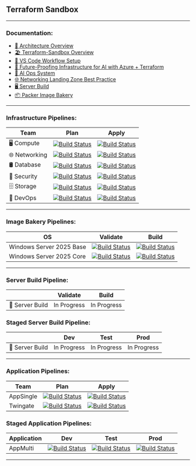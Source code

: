 ## **Terraform Sandbox**
---
### Documentation:
- [🧭 Architecture Overview](https://github.com/jonhill90/terraform-labs/blob/main/docs/Architecture%20Overview.md)
- [🏖️ Terraform-Sandbox Overview](https://github.com/jonhill90/terraform-labs/blob/main/docs/Terraform-Sandbox%20Overview.md)
- [🧰 VS Code Workflow Setup](https://github.com/jonhill90/terraform-labs/blob/main/docs/VS%20Code%20Workflow%20Setup.md)
- [🚀 Future-Proofing Infrastructure for AI with Azure + Terraform](https://github.com/jonhill90/terraform-labs/blob/main/docs/Furure-Proofing%20Infrastructure%20for%20AI%20with%20Azure%20%2B%20Terraform.md)
- [🧠 AI Ops System](https://github.com/jonhill90/terraform-labs/blob/main/docs/AI%20Ops.md)
- [🌐 Networking Landing Zone Best Practice](https://github.com/jonhill90/terraform-labs/blob/main/docs/Azure%20Landing%20Zone%20Networking%20with%20Terraform.md)
- [🖥 Server Build](https://github.com/jonhill90/terraform-labs/blob/main/azure-lab/server-build/README.md)
- [📦 Packer Image Bakery](https://github.com/jonhill90/terraform-labs/blob/main/azure-lab/image-bakery/README.md)
---
### Infrastructure Pipelines:
| Team | Plan | Apply |
|---|:-----:|:-----:|
| 🖥️ Compute | [![Build Status](https://dev.azure.com/ImpressiveIT/Compute/_apis/build/status%2FCompute-CD?branchName=main&stageName=Terraform%20Plan%20-%20Development&jobName=Terraform%20Init%20%26%20Plan%20-%20Development)](https://dev.azure.com/ImpressiveIT/Compute/_build/latest?definitionId=31&branchName=main) | [![Build Status](https://dev.azure.com/ImpressiveIT/Compute/_apis/build/status%2FCompute-CD?branchName=main&stageName=Terraform%20Plan%20-%20Development&jobName=Terraform%20Apply%20-%20Development)](https://dev.azure.com/ImpressiveIT/Compute/_build/latest?definitionId=31&branchName=main) |
| 🌐 Networking | [![Build Status](https://dev.azure.com/ImpressiveIT/Networking/_apis/build/status%2FNetworking-CD?branchName=main&stageName=Terraform%20Plan%20-%20Development&jobName=Terraform%20Init%20%26%20Plan%20-%20Development)](https://dev.azure.com/ImpressiveIT/Networking/_build/latest?definitionId=29&branchName=main) | [![Build Status](https://dev.azure.com/ImpressiveIT/Networking/_apis/build/status%2FNetworking-CD?branchName=main&stageName=Terraform%20Plan%20-%20Development&jobName=Terraform%20Apply%20-%20Development)](https://dev.azure.com/ImpressiveIT/Networking/_build/latest?definitionId=29&branchName=main) |
| 🛢 Database | [![Build Status](https://dev.azure.com/ImpressiveIT/Database/_apis/build/status%2FDatabase-CD?branchName=main&stageName=Terraform%20Plan%20-%20Development&jobName=Terraform%20Init%20%26%20Plan%20-%20Development)](https://dev.azure.com/ImpressiveIT/Database/_build/latest?definitionId=33&branchName=main) | [![Build Status](https://dev.azure.com/ImpressiveIT/Database/_apis/build/status%2FDatabase-CD?branchName=main&stageName=Terraform%20Plan%20-%20Development&jobName=Terraform%20Apply%20-%20Development)](https://dev.azure.com/ImpressiveIT/Database/_build/latest?definitionId=33&branchName=main) |
| 🔑 Security | [![Build Status](https://dev.azure.com/ImpressiveIT/Security/_apis/build/status%2FSecurity-CD?branchName=main)](https://dev.azure.com/ImpressiveIT/Security/_build/latest?definitionId=51&branchName=main) | [![Build Status](https://dev.azure.com/ImpressiveIT/Security/_apis/build/status%2FSecurity-CD?branchName=main)](https://dev.azure.com/ImpressiveIT/Security/_build/latest?definitionId=51&branchName=main) |
| 🗄️ Storage | [![Build Status](https://dev.azure.com/ImpressiveIT/Storage/_apis/build/status%2FStorage-CD?branchName=main&stageName=Terraform%20Plan%20-%20Development&jobName=Terraform%20Init%20%26%20Plan%20-%20Development)](https://dev.azure.com/ImpressiveIT/Storage/_build/latest?definitionId=39&branchName=main) | [![Build Status](https://dev.azure.com/ImpressiveIT/Storage/_apis/build/status%2FStorage-CD?branchName=main&stageName=Terraform%20Plan%20-%20Development&jobName=Terraform%20Apply%20-%20Development)](https://dev.azure.com/ImpressiveIT/Storage/_build/latest?definitionId=39&branchName=main) |
| 🔨 DevOps | [![Build Status](https://dev.azure.com/ImpressiveIT/DevOps/_apis/build/status%2FDevOps-CD?branchName=main)](https://dev.azure.com/ImpressiveIT/DevOps/_build/latest?definitionId=53&branchName=main) | [![Build Status](https://dev.azure.com/ImpressiveIT/DevOps/_apis/build/status%2FDevOps-CD?branchName=main)](https://dev.azure.com/ImpressiveIT/DevOps/_build/latest?definitionId=53&branchName=main) |
---
### Image Bakery Pipelines:
| OS | Validate | Build |
|---|:-----:|:-----:|
| Windows Server 2025 Base | [![Build Status](https://dev.azure.com/ImpressiveIT/Compute/_apis/build/status%2Fwindows-2025-base-cd?branchName=main&stageName=Packer%20Validate%20-%20Development&jobName=Packer%20Init%20%26%20Validate%20-%20Development)](https://dev.azure.com/ImpressiveIT/Compute/_build/latest?definitionId=41&branchName=main) | [![Build Status](https://dev.azure.com/ImpressiveIT/Compute/_apis/build/status%2Fwindows-2025-base-cd?branchName=main&stageName=Packer%20Build%20-%20Development&jobName=Packer%20Build%20-%20Development)](https://dev.azure.com/ImpressiveIT/Compute/_build/latest?definitionId=41&branchName=main) |
| Windows Server 2025 Core | [![Build Status](https://dev.azure.com/ImpressiveIT/Compute/_apis/build/status%2Fwindows-2025-core-cd?branchName=main&stageName=Packer%20Validate%20-%20Development&jobName=Packer%20Init%20%26%20Validate%20-%20Development)](https://dev.azure.com/ImpressiveIT/Compute/_build/latest?definitionId=43&branchName=main) | [![Build Status](https://dev.azure.com/ImpressiveIT/Compute/_apis/build/status%2Fwindows-2025-core-cd?branchName=main&stageName=Packer%20Build%20-%20Development&jobName=Packer%20Build%20-%20Development)](https://dev.azure.com/ImpressiveIT/Compute/_build/latest?definitionId=43&branchName=main) |
---
### Server Build Pipeline:
|  | Validate | Build |
|---|:-----:|:-----:|
| 🔧 Server Build | In Progress | In Progress |

### Staged Server Build Pipeline:
|  | Dev | Test | Prod |
|---|:-----:|:-----:|:-----:|
| 🔧 Server Build | In Progress | In Progress | In Progress |
---
### Application Pipelines:
| Team | Plan | Apply |
|---|:-----:|:-----:|
| AppSingle | [![Build Status](https://dev.azure.com/ImpressiveIT/Applications/_apis/build/status%2FAppSingle-CD?branchName=main&stageName=Terraform%20Plan%20-%20Development&jobName=Terraform%20Init%20%26%20Plan%20-%20Development)](https://dev.azure.com/ImpressiveIT/Applications/_build/latest?definitionId=36&branchName=main) | [![Build Status](https://dev.azure.com/ImpressiveIT/Applications/_apis/build/status%2FAppSingle-CD?branchName=main&stageName=Terraform%20Plan%20-%20Development&jobName=Terraform%20Apply%20-%20Development)](https://dev.azure.com/ImpressiveIT/Applications/_build/latest?definitionId=36&branchName=main) |
| Twingate | [![Build Status](https://dev.azure.com/ImpressiveIT/Applications/_apis/build/status%2FTwingate-CD?branchName=main&stageName=Terraform%20Plan%20-%20Development&jobName=Terraform%20Init%20%26%20Plan%20-%20Development)](https://dev.azure.com/ImpressiveIT/Applications/_build/latest?definitionId=45&branchName=main) | [![Build Status](https://dev.azure.com/ImpressiveIT/Applications/_apis/build/status%2FTwingate-CD?branchName=main&stageName=Terraform%20Plan%20-%20Development&jobName=Terraform%20Apply%20-%20Development)](https://dev.azure.com/ImpressiveIT/Applications/_build/latest?definitionId=45&branchName=main) |

### Staged Application Pipelines:
| Application | Dev | Test | Prod |
|---|:-----:|:-----:|:-----:|
| AppMulti | [![Build Status](https://dev.azure.com/ImpressiveIT/Applications/_apis/build/status%2FAppMulti-CD?branchName=main&stageName=Terraform%20Plan%20-%20Development&jobName=Terraform%20Apply%20-%20Development)](https://dev.azure.com/ImpressiveIT/Applications/_build/latest?definitionId=37&branchName=main) | [![Build Status](https://dev.azure.com/ImpressiveIT/Applications/_apis/build/status%2FAppMulti-CD?branchName=main&stageName=Terraform%20Plan%20-%20Test%20Environment&jobName=Terraform%20Apply%20-%20Test%20Environment)](https://dev.azure.com/ImpressiveIT/Applications/_build/latest?definitionId=37&branchName=main) | [![Build Status](https://dev.azure.com/ImpressiveIT/Applications/_apis/build/status%2FAppMulti-CD?branchName=main&stageName=Terraform%20Plan%20-%20Production%20Environment&jobName=Terraform%20Apply%20-%20Production%20Environment)](https://dev.azure.com/ImpressiveIT/Applications/_build/latest?definitionId=37&branchName=main) |

---